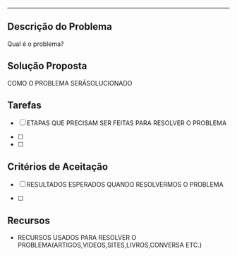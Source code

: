 <hr style="border: 0; height: 1px; background-color: #000000;">

## **Descrição do Problema**
Qual é o problema?

## **Solução Proposta**
COMO O PROBLEMA SERÁSOLUCIONADO

## **Tarefas**
  - [ ] ETAPAS QUE PRECISAM SER FEITAS PARA RESOLVER O PROBLEMA 

  - [ ] 

  - [ ] 

## **Critérios de Aceitação**
  - [ ] RESULTADOS ESPERADOS QUANDO RESOLVERMOS O PROBLEMA

  - [ ]  

## **Recursos**

 - RECURSOS USADOS PARA RESOLVER O PROBLEMA(ARTIGOS,VIDEOS,SITES,LIVROS,CONVERSA ETC.) 
 